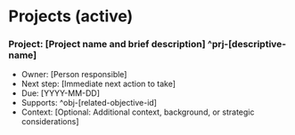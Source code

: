 # Projects (active)
### Project: [Project name and brief description]  ^prj-[descriptive-name]
- Owner: [Person responsible]
- Next step: [Immediate next action to take]
- Due: [YYYY-MM-DD]
- Supports: ^obj-[related-objective-id]
- Context: [Optional: Additional context, background, or strategic considerations]